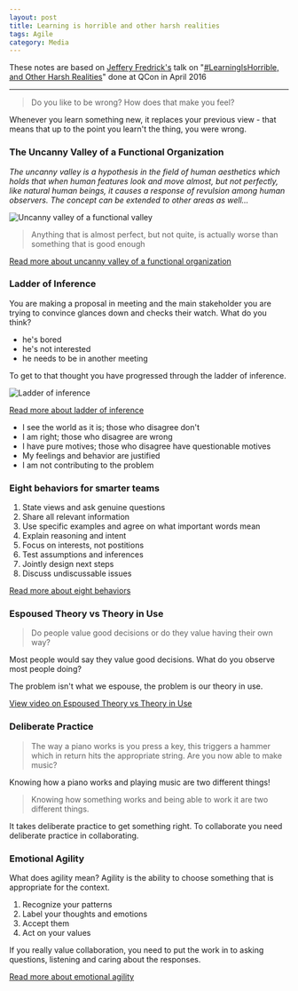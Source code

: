 ```yaml
---
layout: post
title: Learning is horrible and other harsh realities  
tags: Agile
category: Media
---
```


These notes are based on [Jeffery Fredrick's](https://twitter.com/jtf) talk on "[#LearningIsHorrible, and Other Harsh Realities](https://www.infoq.com/presentations/psychology-agile-adoption)" done at QCon in April 2016

------------------------------------------------------------------------

> Do you like to be wrong? How does that make you feel?  

Whenever you learn something new, it replaces your previous view - that means that up to the point you learn't the thing, you were wrong.  

### The Uncanny Valley of a Functional Organization

*The uncanny valley is a hypothesis in the field of human aesthetics which holds that when human features look and move almost, but not perfectly, like natural human beings, it causes a response of revulsion among human observers. The concept can be extended to other areas as well...*  

<img class="img-responsive" alt="Uncanny valley of a functional valley" src="{{ site.url }}/assets/images/Uncanny-valley-of-a-functional-organization.jpg">

> Anything that is almost perfect, but not quite, is actually worse than something that is good enough

[Read more about uncanny valley of a functional organization](https://stratechery.com/2013/the-uncanny-valley-of-a-functional-organization/)  

### Ladder of Inference 

You are making a proposal in meeting and the main stakeholder you are trying to convince glances down and checks their watch. What do you think?

- he's bored  
- he's not interested  
- he needs to be in another meeting  

To get to that thought you have progressed through the ladder of inference.  

<img class="img-responsive" alt="Ladder of inference" src="{{ site.url }}/assets/images/Ladder-of-inference.png">

[Read more about ladder of inference](https://pivotalthinking.wordpress.com/tag/ladder-of-inference/)  

- I see the world as it is; those who disagree don't  
- I am right; those who disagree are wrong  
- I have pure motives; those who disagree have questionable motives  
- My feelings and behavior are justified  
- I am not contributing to the problem  

### Eight behaviors for smarter teams  

1. State views and ask genuine questions  
2. Share all relevant information  
3. Use specific examples and agree on what important words mean  
4. Explain reasoning and intent  
5. Focus on interests, not postitions  
6. Test assumptions and inferences  
7. Jointly design next steps  
8. Discuss undiscussable issues

[Read more about eight behaviors](https://www.csu.edu.au/__data/assets/pdf_file/0008/917018/Eight-Behaviors-for-Smarter-Teams-2.pdf)  

### Espoused Theory vs Theory in Use

> Do people value good decisions or do they value having their own way?

Most people would say they value good decisions. What do you observe most people doing?

The problem isn't what we espouse, the problem is our theory in use.

[View video on Espoused Theory vs Theory in Use](https://www.youtube.com/watch?v=maAyBcVw5LU)  

### Deliberate Practice

> The way a piano works is you press a key, this triggers a hammer which in return hits the appropriate string. Are you now able to make music?

Knowing how a piano works and playing music are two different things!

> Knowing how something works and being able to work it are two different things.  

It takes deliberate practice to get something right. To collaborate you need deliberate practice in collaborating.  

### Emotional Agility  

What does agility mean? Agility is the ability to choose something that is appropriate for the context.

1. Recognize your patterns  
2. Label your thoughts and emotions
3. Accept them
4. Act on your values  

If you really value collaboration, you need to put the work in to asking questions, listening and caring about the responses.  

[Read more about emotional agility](https://hbr.org/2013/11/emotional-agility)  
